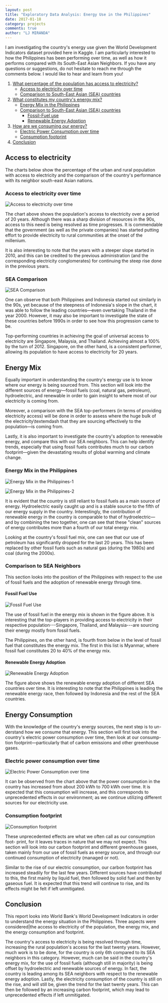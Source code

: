```yaml
---
layout: post
title: "Exploratory Data Analysis: Energy Use in the Philippines"
date: 2017-01-18
category: projects
comments: true
author: "LJ MIRANDA"
---
```


I am investigating the country's energy use given the World Development Indicators
dataset provided here in Kaggle. I am particularly interested to how the Philippines has been
performing over time, as well as how it performs compared with its South-East Asian Neighbors. If you have any questions
or suggestions, do not hesitate to reach me through the comments below. I would like to hear and learn from you!

1. [What percentage of the population has access to electricity?](#access-to-electricity)
    -  [Access to electricity over time](#access-to-electricity-over-time)   
    -  [Comparison to South-East Asian (SEA) countries](#sea-comparison)
2. [What constitutes my country's energy mix?](#energy-mix)
    - [Energy Mix in the Philippines](#energy-mix-in-the-philippines)
    - [Comparison to South-East Asian (SEA) countries](#comparison-to-sea-neighbors)
        - [Fossil-Fuel use](#fossil-fuel-use)
        - [Renewable Energy Adoption](#renewable-energy-adoption)
3. [How are we consuming our energy?](#energy-consumption)
    - [Electric Power Consumption over time](#electric-power-consumption-over-time)
    - [Consumption footprint](#consumption-footprint)
4. [Conclusion](#conclusion)

## Access to electricity
The charts below show the percentage of the urban and rural population with access to electricity and the comparison of the country's performance with its neighbor south-east Asian nations.

### Access to electricity over time


![Access to electricity over time](/assets/png/eda-energy/output_6_1.png)


The chart above shows the population's access to electricity over a period of 20 years. Although there was a sharp division of resources in the 90s, access to this need is being
resolved as time progresses. It is commendable that the government (as well as the private companies)
has started putting effort to provide electricity to rural communities at the onset of the millenium.

It is also interesting to note that the years with a steeper slope started in 2010, and this can be
credited to the previous administration (and the corresponding electricity conglomerates) for continuing
the steep rise done in the previous years.

### SEA Comparison

![SEA Comparison](/assets/png/eda-energy/output_9_1.png)


One can observe that both Philippines and Indonesia started out similarly in the 90s,
yet because of the steepness of Indonesia's slope in the chart, it was able to follow the
leading countries&mdash;even overtaking Thailand in the year 2000.
However, it may also be important to investigate the state of these countries before
1990s in order to see how this progression came to be.

Top-performing countries in achieving the goal of universal access to electricity are
Singapore, Malaysia, and Thailand. Achieving almost a 100% by the turn of 2012. Singapore,
on the other hand, is a consistent performer, allowing its population to have access to
electricity for 20 years.

## Energy Mix

Equally important in understanding the country's energy use is to know where our energy is being
sourced from. This section will look into the different sources of energy&mdash;fossil fuels (coal,
natural gas, petroleum), hydroelectric, and renewable in order to gain insight to where most of our
electricity is coming from.

Moreover, a comparison with the SEA top-performers (in terms of providing electricity access)
will be done in order to assess where the huge bulk of the electricity\textemdash that they are
sourcing effectively to the population&mdash;is coming from.

Lastly, it is also important to investigate the country's adoption to renewable energy,
and compare this with our SEA neighbors. This can help identify trends, especially that using
fossil fuels contributes much to our carbon footprint&mdash;given the devastating results of
global warming and climate change.

### Energy Mix in the Philippines

![Energy Mix in the Philippines-1](/assets/png/eda-energy/output_13_1.png)


![Energy Mix in the Philippines-2](/assets/png/eda-energy/output_14_1.png)


It is evident that the country is still reliant to fossil fuels as a main source of energy.
Hydroelectric easily caught up and is a stable source to the fifth of our energy supply in the country.
Interestingly, the contribution of renewable energy in the country is comparable to that of
hydroelectric&mdash; and by combining the two together, one can see that these "clean" sources of
energy contributes more than a fourth of our total energy mix.


Looking at the country's fossil fuel mix, one can see that our use of petroleum has significantly
dropped for the last 20 years. This has been replaced by other fossil fuels such as natural gas
(during the 1980s) and coal (during the 2000s).  

### Comparison to SEA Neighbors
This section looks into the position of the Philippines with respect to the
use of fossil fuels and the adoption of renewable energy through time.

#### Fossil Fuel Use


![Fossil Fuel Use](/assets/png/eda-energy/output_18_0.png)


The use of fossil fuel in the energy mix is shown in the figure above. It is interesting
that the top-players in providing access to electricity in their respective
population---Singapore, Thailand, and Malaysia---are sourcing their energy
mostly from fossil fuels.

The Philippines, on the other hand, is fourth from below in the level of fossil fuel that constitutes the energy mix. The first in this list is Myanmar, where fossil fuel constitutes 20 to 40% of the energy mix.

#### Renewable Energy Adoption

![Renewable Energy Adoption](/assets/png/eda-energy/output_21_1.png)


The figure above shows the renewable energy adoption of different SEA
countries over time. It is interesting to note that the Philippines is leading
the renewable energy race, then followed by Indonesia and the rest of the
SEA countries.

## Energy Consumption
With the knowledge of the country's energy sources, the next step is to un-
derstand how we consume that energy. This section will first look into the
country's electric power consumption over time, then look at our consump-
tion footprint&mdash;particularly that of carbon emissions and other greenhouse
gases.

### Electric power consumption over time

![Electric Power Consumption over time](/assets/png/eda-energy/output_25_1.png)


It can be observed from the chart above that the power consumption
in the country has increased from about 200 kWh to 700 kWh over time.
It is expected that this consumption will increase, and this corresponds to
unprecedented effects in our environment; as we continue utilizing different
sources for our electricity use.

### Consumption footprint

![Consumption footprint](/assets/png/eda-energy/output_28_1.png)


These unprecedented effects are what we often call as our consumption foot-
print, for it leaves traces in nature that we may not expect. This section will
look into our carbon footprint and different greenhouse gases, taken mainly
from our use of fossil fuels as energy source, and through our continued
consumption of electricity (managed or not).

Similar to the rise of our electric consumption, our carbon footprint has
increased steadily for the last few years. Different sources have contributed
to this, the first mainly by liquid fuel, then followed by solid fuel and then
by gaseous fuel. It is expected that this trend will continue to rise, and its
effects might be felt if left unmitigated.

## Conclusion
This report looks into World Bank's World Development Indicators in order
to understand the energy situation in the Philippines. Three aspects were
considered|the access to electricity of the population, the energy mix, and
the energy consumption and footprint.

The country's access to electricity is being resolved through time, increasing the
rural population's access for the last twenty years. However,
much work is to be done, for the country is only 6th compared to its SEA
neighbors in this category. However, much can be said in the country's energy mix,
for the use of fossil fuels (although still in majority) is being
offset by hydroelectric and renewable sources of energy. In fact, the country
is leading among its SEA neighbors with respect to the renewable energy
adoption. Lastly, the electricity consumption of the country is still on the
rise, and will still be, given the trend for the last twenty years. This can
then be followed by an increasing carbon footprint, which may lead to unprecedented effects if left unmitigated.
